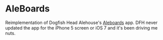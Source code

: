 AleBoards
=========

Reimplementation of Dogfish Head Alehouse's [Aleboards](https://itunes.apple.com/us/app/aleboards/id299206419?mt=8&at=10l73r) app. DFH never updated the app for the iPhone 5 screen or iOS 7 and it's been driving me nuts.
